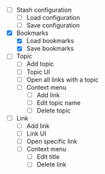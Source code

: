- [ ] Stash configuration
  - [ ] Load configuration
  - [ ] Save configuration
- [X] Bookmarks
  - [X] Load bookmarks
  - [X] Save bookmarks
- [ ] Topic
  - [ ] Add topic
  - [ ] Topic UI
  - [ ] Open all links with a topic
  - [ ] Context menu
    - [ ] Add link
    - [ ] Edit topic name
    - [ ] Delete topic
- [ ] Link
  - [ ] Add link
  - [ ] Link UI
  - [ ] Open specific link
  - [ ] Context menu
    - [ ] Edit title
    - [ ] Delete link
